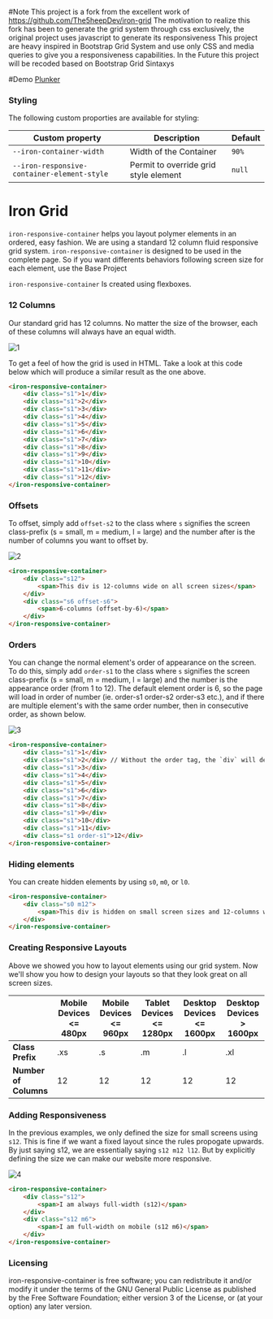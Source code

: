 #Note
This project is a fork from the excellent work of https://github.com/The5heepDev/iron-grid
The motivation to realize this fork has been to generate the grid system through css exclusively, the original project uses javascript to generate its responsiveness
This project are heavy inspired in Bootstrap Grid System and use only CSS and media queries to give you a responsiveness capabilities. In the Future this project will be recoded based on Bootstrap Grid Sintaxys

#Demo
[Plunker](https://plnkr.co/edit/O3fP71Yc2uMApv5aGot6)

### Styling

The following custom proporties are available for styling:

| Custom property          | Description            | Default |
| ------------------------ | ---------------------- | ------- |
| `--iron-container-width` | Width of the Container | `90%`   |
| `--iron-responsive-container-element-style` | Permit to override grid style element | `null`   |

# Iron Grid

`iron-responsive-container` helps you layout polymer elements in an ordered, easy fashion. We are using a standard 12 column fluid responsive grid system.
`iron-responsive-container` is designed to be used in the complete page. So if you want differents behaviors following screen size for each element, use the Base Project 

`iron-responsive-container` Is created using flexboxes.
 
### 12 Columns

Our standard grid has 12 columns. No matter the size of the browser, each of these columns will always have an equal width.

![1](https://raw.githubusercontent.com/jmtt89/iron-responsive-container/master/img/1.png)

To get a feel of how the grid is used in HTML. Take a look at this code below which will produce a similar result as the one above.

```html
<iron-responsive-container>
    <div class="s1">1</div>
    <div class="s1">2</div>
    <div class="s1">3</div>
    <div class="s1">4</div>
    <div class="s1">5</div>
    <div class="s1">6</div>
    <div class="s1">7</div>
    <div class="s1">8</div>
    <div class="s1">9</div>
    <div class="s1">10</div>
    <div class="s1">11</div>
    <div class="s1">12</div>
</iron-responsive-container>
```

### Offsets

To offset, simply add `offset-s2` to the class where `s` signifies the screen class-prefix (s = small, m = medium, l = large) and the number after is the number of columns you want to offset by.

![2](https://raw.githubusercontent.com/jmtt89/iron-responsive-container/master/img/2.png)

```html
<iron-responsive-container>
    <div class="s12">
        <span>This div is 12-columns wide on all screen sizes</span>
    </div>
    <div class="s6 offset-s6">
        <span>6-columns (offset-by-6)</span>
    </div>
</iron-responsive-container>
```

### Orders

You can change the normal element's order of appearance on the screen. To do this, simply add `order-s1` to the class where `s` signifies the screen class-prefix (s = small, m = medium, l = large) and the number is the appearance order (from 1 to 12). The default element order is 6, so the page will load in order of number (ie. order-s1 order-s2 order-s3 etc.), and if there are multiple element's with the same order number, then in consecutive order, as shown below.

![3](https://raw.githubusercontent.com/jmtt89/iron-responsive-container/master/img/4.png)

```html
<iron-responsive-container>
    <div class="s1">1</div>
    <div class="s1">2</div> // Without the order tag, the `div` will default to order-s6.
    <div class="s1">3</div>
    <div class="s1">4</div>
    <div class="s1">5</div>
    <div class="s1">6</div>
    <div class="s1">7</div>
    <div class="s1">8</div>
    <div class="s1">9</div>
    <div class="s1">10</div>
    <div class="s1">11</div>
    <div class="s1 order-s1">12</div>
</iron-responsive-container>
```


### Hiding elements

You can create hidden elements by using `s0`, `m0`, or `l0`.

```html
<iron-responsive-container>
    <div class="s0 m12">
        <span>This div is hidden on small screen sizes and 12-columns wide on medium and large screen sizes.</span>
    </div>
</iron-responsive-container>
```

### Creating Responsive Layouts

Above we showed you how to layout elements using our grid system. Now we'll show you how to design your layouts so that they look great on all screen sizes.

|                       | Mobile Devices &lt;= 480px | Mobile Devices &lt;= 960px | Tablet Devices &lt;= 1280px | Desktop Devices &lt;= 1600px | Desktop Devices &gt; 1600px |
|-----------------------|----------------------------|----------------------------|----------------------------|-----------------------------|-----------------------------|
| **Class Prefix**      | .xs                        | .s                         | .m                         | .l                          | .xl                         |
| **Number of Columns** | 12                         | 12                         | 12                         | 12                          | 12                          |

### Adding Responsiveness

In the previous examples, we only defined the size for small screens using `s12`. This is fine if we want a fixed layout since the rules propogate upwards. By just saying s12, we are essentially saying `s12 m12 l12`. But by explicitly defining the size we can make our website more responsive.

![4](https://raw.githubusercontent.com/jmtt89/iron-responsive-container/master/img/3.png)

```html
<iron-responsive-container>
    <div class="s12">
        <span>I am always full-width (s12)</span>
    </div>
    <div class="s12 m6">
        <span>I am full-width on mobile (s12 m6)</span>
    </div>
</iron-responsive-container>
```
### Licensing

iron-responsive-container is free software; you can redistribute it and/or modify it under the terms of the GNU General Public License as published by the Free Software Foundation; either version 3 of the License, or (at your option) any later version.

